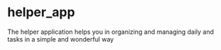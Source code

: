 # helper_app
The helper application helps you in organizing and managing daily and tasks in a simple and wonderful way
